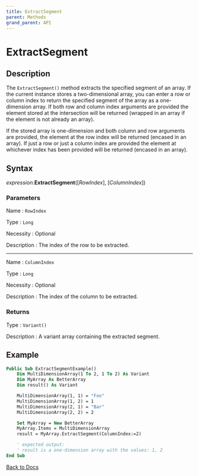 ```yaml
---
title: ExtractSegment
parent: Methods
grand_parent: API
---
```


# ExtractSegment

## Description
The `ExtractSegment()` method extracts the specified segment of an array. If the current instance stores a two-dimensional array, you can enter a row or column index to return the specified segment of the array as a one-dimension array. If both row and column index arguments are provided the element stored at the intersection will be returned (wrapped in an array if the element is not already an array).

If the stored array is one-dimension and both column and row arguments are provided, the element at the row index will be returned (encased in an array). If just a row or just a column index are provided the element at whichever index has been provided will be returned (encased in an array).

## Syntax

*expression*.**ExtractSegment**([*RowIndex*], [*ColumnIndex*])

### Parameters

Name
: `RowIndex`

Type
: `Long`

Necessity
: Optional

Description
: The index of the row to be extracted.

---

Name
: `ColumnIndex`

Type
: `Long`

Necessity
: Optional

Description
: The index of the column to be extracted.

### Returns

Type
: `Variant()`

Description
: A variant array containing the extracted segment.

## Example

```vb
Public Sub ExtractSegmentExample()
    Dim MultiDimensionArray(1 To 2, 1 To 2) As Variant
    Dim MyArray As BetterArray
    Dim result() As Variant

    MultiDimensionArray(1, 1) = "Foo"
    MultiDimensionArray(1, 2) = 1
    MultiDimensionArray(2, 1) = "Bar"
    MultiDimensionArray(2, 2) = 2

    Set MyArray = New BetterArray
    MyArray.Items = MultiDimensionArray
    result = MyArray.ExtractSegment(ColumnIndex:=2)

    ' expected output:
    ' result is a one-dimension array with the values: 1, 2
End Sub
```


[Back to Docs](https://senipah.github.io/VBA-Better-Array/)
